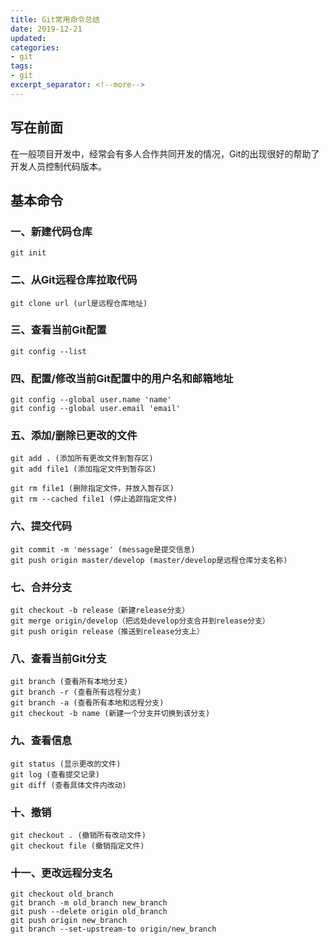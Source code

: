 ```yaml
---
title: Git常用命令总结
date: 2019-12-21
updated:
categories:
- git
tags:
- git
excerpt_separator: <!--more-->
---
```


## 写在前面

在一般项目开发中，经常会有多人合作共同开发的情况，Git的出现很好的帮助了开发人员控制代码版本。

<!--more-->

## 基本命令

### 一、新建代码仓库

```
git init
```

### 二、从Git远程仓库拉取代码

```
git clone url (url是远程仓库地址)
```

### 三、查看当前Git配置

```
git config --list
```

### 四、配置/修改当前Git配置中的用户名和邮箱地址

```
git config --global user.name 'name'
git config --global user.email 'email'
```

### 五、添加/删除已更改的文件

```
git add . (添加所有更改文件到暂存区)
git add file1 (添加指定文件到暂存区)
```

```
git rm file1 (删除指定文件，并放入暂存区)
git rm --cached file1 (停止追踪指定文件)
```

### 六、提交代码

```
git commit -m 'message' (message是提交信息)
git push origin master/develop (master/develop是远程仓库分支名称)
```

### 七、合并分支
```
git checkout -b release（新建release分支）
git merge origin/develop（把远处develop分支合并到release分支）
git push origin release（推送到release分支上）
```

### 八、查看当前Git分支

```
git branch (查看所有本地分支)
git branch -r (查看所有远程分支)
git branch -a (查看所有本地和远程分支)
git checkout -b name (新建一个分支并切换到该分支)
```

### 九、查看信息

```
git status (显示更改的文件)
git log (查看提交记录)
git diff (查看具体文件内改动)
```

### 十、撤销

```
git checkout . (撤销所有改动文件)
git checkout file (撤销指定文件)
```

### 十一、更改远程分支名

```
git checkout old_branch
git branch -m old_branch new_branch
git push --delete origin old_branch
git push origin new_branch
git branch --set-upstream-to origin/new_branch
```
